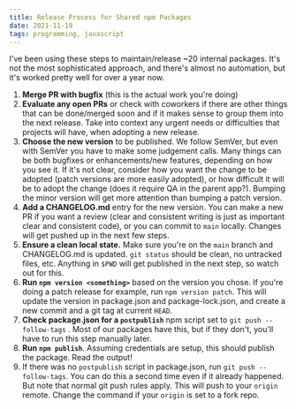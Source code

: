 ```yaml
---
title: Release Process for Shared npm Packages
date: 2021-11-19
tags: programming, javascript
---
```


I've been using these steps to maintain/release ~20 internal packages. It's
not the most sophisticated approach, and there's almost no automation, but
it's worked pretty well for over a year now.

1. **Merge PR with bugfix** (this is the actual work you're doing)
1. **Evaluate any open PRs** or check with coworkers if there are other things that can be done/merged soon and if it makes sense to group them into the next release. Take into context any urgent needs or difficulties that projects will have, when adopting a new release.
1. **Choose the new version** to be published. We follow SemVer, but even with SemVer you have to make some judgement calls. Many things can be both bugfixes or enhancements/new features, depending on how you see it. If it's not clear, consider how you want the change to be adopted (patch versions are more easily adopted), or how difficult it will be to adopt the change (does it require QA in the parent app?). Bumping the minor version will get more attention than bumping a patch version.
1. **Add a CHANGELOG.md** entry for the new version. You can make a new PR if you want a review (clear and consistent writing is just as important clear and consistent code), or you can commit to `main` locally. Changes will get pushed up in the next few steps.
1. **Ensure a clean local state.** Make sure you're on the `main` branch and CHANGELOG.md is updated. `git status` should be clean, no untracked files, etc. Anything in `$PWD` will get published in the next step, so watch out for this.
1. **Run `npm version <something>`** based on the version you chose. If you're doing a patch release for example, run `npm version patch`. This will update the version in package.json and package-lock.json, and create a new commit and a git tag at current `HEAD`.
1. **Check package.json for a `postpublish`** npm script set to `git push --follow-tags` . Most of our packages have this, but if they don't, you'll have to run this step manually later.
1. **Run `npm publish`**. Assuming credentials are setup, this should publish the package. Read the output!
1. If there was no `postpublish` script in package.json, run `git push --follow-tags`. You can do this a second time even if it already happened. But note that normal git push rules apply. This will push to your `origin` remote. Change the command if your `origin` is set to a fork repo.
